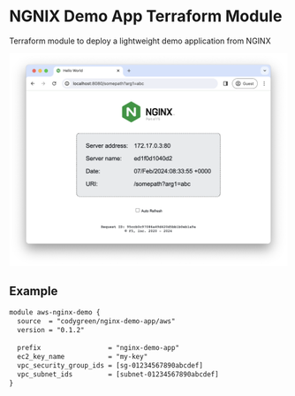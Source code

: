 # NGNIX Demo App Terraform Module
Terraform module to deploy a lightweight demo application from NGINX

![hello](https://github.com/nginxinc/NGINX-Demos/raw/master/nginx-hello/hello.png)

## Example
```hcl
module aws-nginx-demo {
  source  = "codygreen/nginx-demo-app/aws"
  version = "0.1.2"

  prefix                 = "nginx-demo-app"
  ec2_key_name           = "my-key"
  vpc_security_group_ids = [sg-01234567890abcdef]
  vpc_subnet_ids         = [subnet-01234567890abcdef]
}
```
